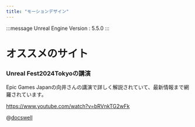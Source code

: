 ```yaml
---
title: "モーションデザイン"
---
```

:::message
Unreal Engine Version : 5.5.0
:::

# オススメのサイト

### Unreal Fest2024Tokyoの講演

Epic Games Japanの向井さんの講演で詳しく解説されていて、最新情報まで網羅されています。

https://www.youtube.com/watch?v=bRVnkTG2wFk

@[docswell](https://www.docswell.com/s/EpicGamesJapan/ZR2681-UE_UF24T_EGJ)

